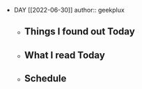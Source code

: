 - DAY [[2022-06-30]]
  author:: geekplux
	- ## Things I found out Today
	- ## What I read Today
	- ## Schedule